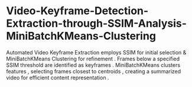 # Video-Keyframe-Detection-Extraction-through-SSIM-Analysis-MiniBatchKMeans-Clustering
Automated Video Keyframe Extraction employs SSIM for initial selection &amp; MiniBatchKMeans Clustering for refinement . Frames below a specified SSIM threshold are identified as keyframes . MiniBatchKMeans clusters features , selecting frames closest to centroids , creating a summarized video for efficient content representation .
